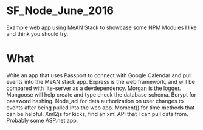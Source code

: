 # SF_Node_June_2016
Example web app using MeAN Stack to showcase some NPM Modules I like and think you should try.

# What
Write an app that uses Passport to connect with Google Calendar and pull events into the MeAN stack app. Express is the web framework, and will be compared with lite-server as a devdependency. Morgan is the logger. Mongoose will help create and type check the database schema. Bcrypt for password hashing. Node_acl for data authorization on user changes to events after being pulled into the web app. Moment() for time methods that can be helpful. Xml2js for kicks, find an xml API that I can pull data from. Probably some ASP.net app.
